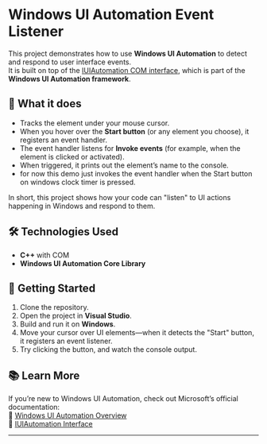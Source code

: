 # Windows UI Automation Event Listener

This project demonstrates how to use **Windows UI Automation** to detect and respond to user interface events.  
It is built on top of the [IUIAutomation COM interface](https://learn.microsoft.com/en-us/windows/win32/api/uiautomationclient/nn-uiautomationclient-iuiautomation), which is part of the **Windows UI Automation framework**.

## 📌 What it does
- Tracks the element under your mouse cursor.
- When you hover over the **Start button** (or any element you choose), it registers an event handler.
- The event handler listens for **Invoke events** (for example, when the element is clicked or activated).
- When triggered, it prints out the element’s name to the console.
- for now this demo just invokes the event handler when the Start button on windows clock timer is pressed.

In short, this project shows how your code can "listen" to UI actions happening in Windows and respond to them.

## 🛠️ Technologies Used
- **C++** with COM
- **Windows UI Automation Core Library**

## 🚀 Getting Started
1. Clone the repository.
2. Open the project in **Visual Studio**.
3. Build and run it on **Windows**.
4. Move your cursor over UI elements—when it detects the "Start" button, it registers an event listener.
5. Try clicking the button, and watch the console output.

## 📚 Learn More
If you’re new to Windows UI Automation, check out Microsoft’s official documentation:  
🔗 [Windows UI Automation Overview](https://learn.microsoft.com/en-us/windows/win32/winauto/entry-uiauto-win32)  
🔗 [IUIAutomation Interface](https://learn.microsoft.com/en-us/windows/win32/api/uiautomationclient/nn-uiautomationclient-iuiautomation)

---

